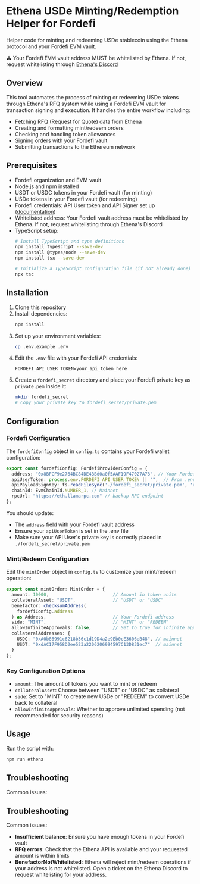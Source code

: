 # Ethena USDe Minting/Redemption Helper for Fordefi

Helper code for minting and redeeming USDe stablecoin using the Ethena protocol and your Fordefi EVM vault.

⚠️ Your Fordefi EVM vault address MUST be whitelisted by Ethena. If not, request whitelisting through [Ethena's Discord](https://docs.ethena.fi/)

## Overview

This tool automates the process of minting or redeeming USDe tokens through Ethena's RFQ system while using a Fordefi EVM vault for transaction signing and execution. It handles the entire workflow including:

- Fetching RFQ (Request for Quote) data from Ethena
- Creating and formatting mint/redeem orders
- Checking and handling token allowances
- Signing orders with your Fordefi vault
- Submitting transactions to the Ethereum network

## Prerequisites

- Fordefi organization and EVM vault
- Node.js and npm installed
- USDT or USDC tokens in your Fordefi vault (for minting)
- USDe tokens in your Fordefi vault (for redeeming)
- Fordefi credentials: API User token and API Signer set up ([documentation](https://docs.fordefi.com/developers/program-overview))
- Whitelisted address: Your Fordefi vault address must be whitelisted by Ethena. If not, request whitelisting through Ethena's Discord
- TypeScript setup:
  ```bash
  # Install TypeScript and type definitions
  npm install typescript --save-dev
  npm install @types/node --save-dev
  npm install tsx --save-dev
  
  # Initialize a TypeScript configuration file (if not already done)
  npx tsc

## Installation

1. Clone this repository
2. Install dependencies:
   ```bash
   npm install
   ```
3. Set up your environment variables:
   ```bash
   cp .env.example .env
   ```
4. Edit the `.env` file with your Fordefi API credentials:
   ```
   FORDEFI_API_USER_TOKEN=your_api_token_here
   ```
5. Create a `fordefi_secret` directory and place your Fordefi private key as `private.pem` inside it:
   ```bash
   mkdir fordefi_secret
   # Copy your private key to fordefi_secret/private.pem
   ```

## Configuration

### Fordefi Configuration

The `fordefiConfig` object in `config.ts` contains your Fordefi wallet configuration:

```typescript
export const fordefiConfig: FordefiProviderConfig = {
  address: "0x8BFCF9e2764BC84DE4BBd0a0f5AAF19F47027A73", // Your Fordefi EVM Vault address
  apiUserToken: process.env.FORDEFI_API_USER_TOKEN || "",  // From .env file
  apiPayloadSignKey: fs.readFileSync('./fordefi_secret/private.pem', 'utf8'), // Your private key
  chainId: EvmChainId.NUMBER_1, // Mainnet
  rpcUrl: "https://eth.llamarpc.com" // backup RPC endpoint
};
```

You should update:
- The `address` field with your Fordefi vault address
- Ensure your `apiUserToken` is set in the .env file
- Make sure your API User's private key is correctly placed in `./fordefi_secret/private.pem`

### Mint/Redeem Configuration

Edit the `mintOrder` object in `config.ts` to customize your mint/redeem operation:

```typescript
export const mintOrder: MintOrder = {
  amount: 10000,                        // Amount in token units
  collateralAsset: "USDT",              // "USDT" or "USDC"
  benefactor: checksumAddress(
    fordefiConfig.address
  ) as Address,                         // Your Fordefi address
  side: "MINT",                         // "MINT" or "REDEEM"
  allowInfiniteApprovals: false,        // Set to true for infinite approvals
  collateralAddresses: {
    USDC: "0xA0b86991c6218b36c1d19D4a2e9Eb0cE3606eB48", // mainnet
    USDT: "0xdAC17F958D2ee523a2206206994597C13D831ec7"  // mainnet
  }
};
```

### Key Configuration Options

- `amount`: The amount of tokens you want to mint or redeem
- `collateralAsset`: Choose between "USDT" or "USDC" as collateral
- `side`: Set to "MINT" to create new USDe or "REDEEM" to convert USDe back to collateral
- `allowInfiniteApprovals`: Whether to approve unlimited spending (not recommended for security reasons)

## Usage

Run the script with:

```bash
npm run ethena
```

## Troubleshooting

Common issues:
## Troubleshooting

Common issues:
- **Insufficient balance**: Ensure you have enough tokens in your Fordefi vault
- **RFQ errors**: Check that the Ethena API is available and your requested amount is within limits
- **BenefactorNotWhitelisted**: Ethena will reject mint/redeem operations if your address is not whitelisted. Open a ticket on the Ethena Discord to request whitelisting for your address.
